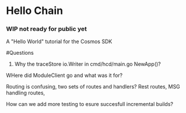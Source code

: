 # Hello Chain

### WIP not ready for public yet

A "Hello World" tutorial for the Cosmos SDK

#Questions
1. Why the traceStore io.Writer in cmd/hcd/main.go NewApp()?

WHere did ModuleClient go and what was it for?

Routing is confusing, two sets of routes and handlers? Rest routes, MSG handling routes, 

How can we add more testing to esure succesfull incremental builds?
